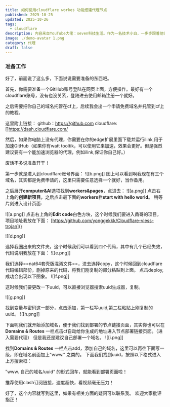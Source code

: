 ```yaml
---
title: 如何使用cloudflare workes 功能搭建代理节点
published: 2025-10-25
updated: 2025-10-26
tags:
  - cloudflare
description: 内容来自YouTube大佬：seven科技生活。作为一名技术小白，一步步跟着他做也成功搭建出自己的节点，并且能解锁x，chatgpt和gemini，能秒开高帧视频，使用体验也是不错的。
image: ./demo-avatar 1.png
category: 代理
draft: false
---
```

### 准备工作

好了，前面说了这么多，下面说说需要准备的东西吧。

首先，你需要准备一个GitHub账号登陆在网页上面，方便操作。最好有一个cloudflare账号，没有也没关系，登陆进去使用邮箱注册一个就好。

之后需要把你自己的域名托管在cf上，后续我会出一个申请免费域名并托管到cf上的教程。

这里附上链接：
github：[]()https://github.com
cloudflare: []https://dash.cloudflare.com/

然后，如果你电脑上没有代理，你需要在你的edge扩展里面下载并运行ilink,用于加速GitHub（如果你有watt tooltik，可以使用它来加速，效果会更好。但是强烈建议要有一个能加速浏览器的代理，例如ilink,保证你自己好。）

废话不多说准备开干！

第一步就是进入到cloudflare账号界面：
![[b.png]]
图上可以看到啊我现在有三个域名，其实都是免费申请的，这里只需要任意选择一个就好，当作备用。

之后展开**computer&AI**选项找到**workers&pages**，点进去：
![[a.png]]
点击右上角的**创建新项目**，之后点击最下面的**workers**栏**start with hello world**。
稍等片刻进入设计页面:

![[a.png]]
点击右上角的**Edit code**白色方块，这个时候我们要进入甬哥的项目，项目地址我放在下面：
[https://github.com/yonggekkk/Cloudflare-vless-trojan]()

![[d.png]]

选择我圈出来的文件夹，这个时候我们可以看到四个代码，其中有几个已经失效，代码说明我放在下面：
![[e.png]]

我们选择==nat64套壳版混淆文件==，进去选择copy，这个时候回到cloudflare代码编辑部份，删掉原来的代码，将我们刚复制的部分粘贴到上面。
点击deploy,成功会出现以下图象。
![[f.png]]

这时候我们要更改一下uuid，可以直接浏览器搜索uuid生成器，复制。

![[g.png]]

找到变量与密码这一部分，点击添加，第一栏写uuid,第二栏粘贴上刚复制的uuid。
![[h.png]]

下面呢我们就开始添加域名，便于我们找到部署的节点链接页面，其实你也可以在**Domains & Routes** 一栏点击cf自动给你生成的地址进入节点部署链接页面。（进入需要代理）
但是我还是建议自己部署一个域名。
![[i.png]]

找到**Domains & Routes** 一栏点击add，添加自己的域名，这里可以再往下面写一级，即在域名前面加上"www." 之类的。
下面我们找到uuid，按照以下格式进入上方搜索框：

”www. 自己的域名/uuid“ 的形式回车，就能看到部署页面啦！

推荐使用clash订阅链接，速度超快，看视频毫无压力！

好了，这个内容就写到这里，如果有相关方面的疑问可以联系我。
欢迎大家批评指正！
